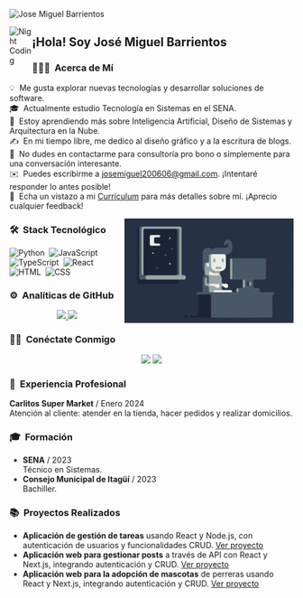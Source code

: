 ![Jose Miguel Barrientos](https://i.etsystatic.com/30097568/r/il/eedd26/4830848967/il_fullxfull.4830848967_ae2n.jpg)

<img alt="Night Coding" src="./assets/Hand%20Wave.gif" width='40' align="left"/><h2>¡Hola! Soy José Miguel Barrientos</h2>

### 👨🏻‍💻 &nbsp;Acerca de Mí

💡 &nbsp;Me gusta explorar nuevas tecnologías y desarrollar soluciones de software.\
🎓 &nbsp;Actualmente estudio Tecnología en Sistemas en el SENA.\
🌱 &nbsp;Estoy aprendiendo más sobre Inteligencia Artificial, Diseño de Sistemas y Arquitectura en la Nube.\
✍️ &nbsp;En mi tiempo libre, me dedico al diseño gráfico y a la escritura de blogs.\
💬 &nbsp;No dudes en contactarme para consultoría pro bono o simplemente para una conversación interesante.\
✉️ &nbsp;Puedes escribirme a [josemiguel200606@gmail.com](mailto:josemiguel200606@gmail.com). ¡Intentaré responder lo antes posible!\
📄 &nbsp;Echa un vistazo a mi [Currículum](https://github.com/VICENTVANGOG) para más detalles sobre mí. ¡Aprecio cualquier feedback!

<img alt="Night Coding" src="https://raw.githubusercontent.com/AVS1508/AVS1508/master/assets/Night-Coding.gif" align="right"/>

### 🛠 &nbsp;Stack Tecnológico

![Python](https://img.shields.io/badge/-Python-05122A?style=flat&logo=python)&nbsp;
![JavaScript](https://img.shields.io/badge/-JavaScript-05122A?style=flat&logo=javascript)&nbsp;
![TypeScript](https://img.shields.io/badge/-TypeScript-05122A?style=flat&logo=typescript)&nbsp;
![React](https://img.shields.io/badge/-React-05122A?style=flat&logo=react)&nbsp;
![HTML](https://img.shields.io/badge/-HTML-05122A?style=flat&logo=HTML5)&nbsp;
![CSS](https://img.shields.io/badge/-CSS-05122A?style=flat&logo=CSS3&logoColor=1572B6)&nbsp;

### ⚙️ &nbsp;Analíticas de GitHub

<p align="center">
<a href="https://github.com/VICENTVANGOG">
  <img height="180em" src="https://github-readme-stats-eight-theta.vercel.app/api?username=VICENTVANGOG&show_icons=true&theme=algolia&include_all_commits=true&count_private=true"/>
  <img height="180em" src="https://github-readme-stats-eight-theta.vercel.app/api/top-langs/?username=VICENTVANGOG&layout=compact&langs_count=8&theme=algolia"/>
</a>
</p>

### 🤝🏻 &nbsp;Conéctate Conmigo

<p align="center">
<a href="https://www.linkedin.com/in/jose-miguel-barrientos-rivera"><img src="https://img.shields.io/badge/-José%20Miguel%20Barrientos-0077B5?style=flat&logo=Linkedin&logoColor=white"/></a>
<a href="mailto:josemiguel200606@gmail.com"><img src="https://img.shields.io/badge/-josemiguel200606@gmail.com-D14836?style=flat&logo=Gmail&logoColor=white"/></a>
</p>

### 💼 &nbsp;Experiencia Profesional

**Carlitos Super Market** / Enero 2024\
Atención al cliente: atender en la tienda, hacer pedidos y realizar domicilios.

### 🎓 &nbsp;Formación

- **SENA** / 2023\
  Técnico en Sistemas.
- **Consejo Municipal de Itagüí** / 2023\
  Bachiller.

### 📚 &nbsp;Proyectos Realizados

- **Aplicación de gestión de tareas** usando React y Node.js, con autenticación de usuarios y funcionalidades CRUD. [Ver proyecto](https://github.com/jucrojasba/uno.git)
- **Aplicación web para gestionar posts** a través de API con React y Next.js, integrando autenticación y CRUD. [Ver proyecto](https://github.com/VICENTVANGOG/crud-post-.git)
- **Aplicación web para la adopción de mascotas** de perreras usando React y Next.js, integrando autenticación y CRUD. [Ver proyecto](https://github.com/VICENTVANGOG/use-api-books.git)


